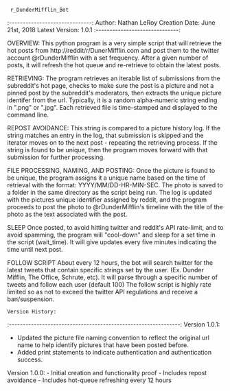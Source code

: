      r_DunderMifflin_Bot
:------------------------------:
Author: Nathan LeRoy
Creation Date: June 21st, 2018
Latest Version: 1.0.1
:------------------------------:

OVERVIEW:
This python program is a very simple script that will retrieve the hot posts from http://reddit/r/DunerMifflin.com and post them to the twitter account @rDunderMifflin with a set frequency. After a given number of posts, it will refresh the hot queue and re-retrieve to obtain the latest posts.

RETRIEVING:
The program retrieves an iterable list of submissions from the subreddit's hot page, checks to make sure the post is a picture and not a pinned post by the subreddit's moderators, then extracts the unique picture identifer from the url. Typically, it is a random alpha-numeric string ending in ".png" or ".jpg". Each retrieved file is time-stamped and displayed to the command line.

REPOST AVOIDANCE:
This string is compared to a picture history log. If the string matches an entry in the log, that submission is skipped and the iterator moves on to the next post - repeating the retrieving process. If the string is found to be unique, then the program moves forward with that submission for further processing.


FILE PROCESSING, NAMING, AND POSTING:
Once the picture is found to be unique, the program assigns it a unique name based on the time of retrieval with the format:
YYYY/MM/DD-HR-MIN-SEC. The photo is saved to a folder in the same directory as the script being run. The log is updated with the pictures unique identifier assigned by reddit, and the program proceeds to post the photo to @rDunderMifflin's timeline with the title of the photo as the text associated with the post.

SLEEP
Once posted, to avoid hitting twitter and reddit's API rate-limit, and to avoid spamming, the program will "cool-down" and sleep for a set time in the script (wait_time). It will give updates every five minutes indicating the time until next post.

FOLLOW SCRIPT
About every 12 hours, the bot will search twitter for the latest tweets that contain specific strings set by the user. (Ex. Dunder Mifflin, The Office, Schrute, etc). It will parse through a specific number of tweets and follow each user (default 100)
The follow script is highly rate limited so as not to exceed the twitter API regulations and receive a ban/suspension.

	Version History:
:--------------------------------------------------------------:
Version 1.0.1:
  - Updated the picture file naming convention to reflect the original url name
	  to help identify pictures that have been posted before.
  - Added print statements to indicate authentication and authentication success.

Version 1.0.0:
	- Initial creation and functionality proof
	- Includes repost avoidance
	- Includes hot-queue refreshing every 12 hours
